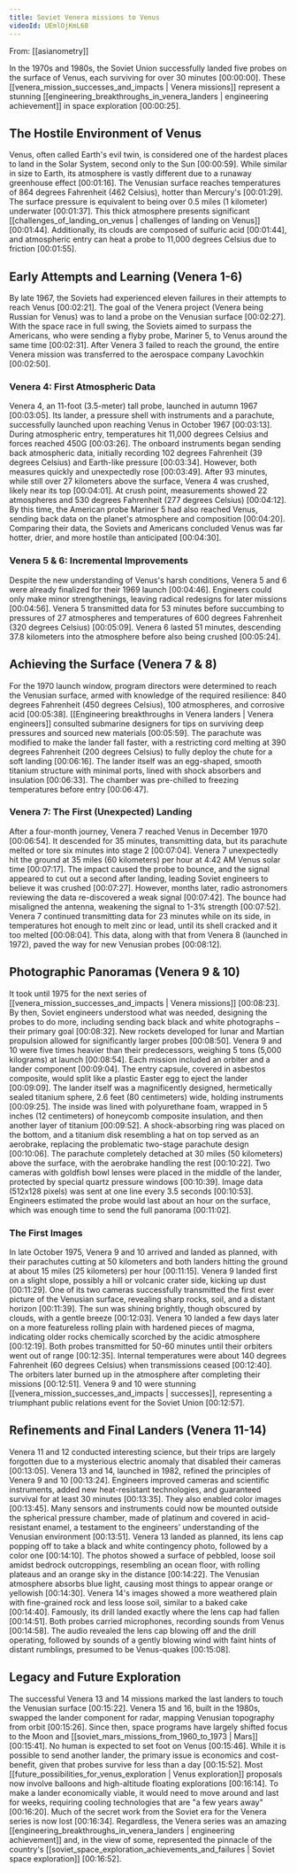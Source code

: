 ```yaml
---
title: Soviet Venera missions to Venus
videoId: UEmlOjKmL68
---
```


From: [[asianometry]] <br/> 

In the 1970s and 1980s, the Soviet Union successfully landed five probes on the surface of Venus, each surviving for over 30 minutes <a class="yt-timestamp" data-t="00:00:00">[00:00:00]</a>. These [[venera_mission_successes_and_impacts | Venera missions]] represent a stunning [[engineering_breakthroughs_in_venera_landers | engineering achievement]] in space exploration <a class="yt-timestamp" data-t="00:00:25">[00:00:25]</a>.

## The Hostile Environment of Venus

Venus, often called Earth's evil twin, is considered one of the hardest places to land in the Solar System, second only to the Sun <a class="yt-timestamp" data-t="00:00:59">[00:00:59]</a>. While similar in size to Earth, its atmosphere is vastly different due to a runaway greenhouse effect <a class="yt-timestamp" data-t="00:01:16">[00:01:16]</a>.
The Venusian surface reaches temperatures of 864 degrees Fahrenheit (462 Celsius), hotter than Mercury's <a class="yt-timestamp" data-t="00:01:29">[00:01:29]</a>. The surface pressure is equivalent to being over 0.5 miles (1 kilometer) underwater <a class="yt-timestamp" data-t="00:01:37">[00:01:37]</a>. This thick atmosphere presents significant [[challenges_of_landing_on_venus | challenges of landing on Venus]] <a class="yt-timestamp" data-t="00:01:44">[00:01:44]</a>. Additionally, its clouds are composed of sulfuric acid <a class="yt-timestamp" data-t="00:01:44">[00:01:44]</a>, and atmospheric entry can heat a probe to 11,000 degrees Celsius due to friction <a class="yt-timestamp" data-t="00:01:55">[00:01:55]</a>.

## Early Attempts and Learning (Venera 1-6)

By late 1967, the Soviets had experienced eleven failures in their attempts to reach Venus <a class="yt-timestamp" data-t="00:02:21">[00:02:21]</a>. The goal of the Venera project (Venera being Russian for Venus) was to land a probe on the Venusian surface <a class="yt-timestamp" data-t="00:02:27">[00:02:27]</a>. With the space race in full swing, the Soviets aimed to surpass the Americans, who were sending a flyby probe, Mariner 5, to Venus around the same time <a class="yt-timestamp" data-t="00:02:31">[00:02:31]</a>. After Venera 3 failed to reach the ground, the entire Venera mission was transferred to the aerospace company Lavochkin <a class="yt-timestamp" data-t="00:02:50">[00:02:50]</a>.

### Venera 4: First Atmospheric Data

Venera 4, an 11-foot (3.5-meter) tall probe, launched in autumn 1967 <a class="yt-timestamp" data-t="00:03:05">[00:03:05]</a>. Its lander, a pressure shell with instruments and a parachute, successfully launched upon reaching Venus in October 1967 <a class="yt-timestamp" data-t="00:03:13">[00:03:13]</a>. During atmospheric entry, temperatures hit 11,000 degrees Celsius and forces reached 450G <a class="yt-timestamp" data-t="00:03:26">[00:03:26]</a>.
The onboard instruments began sending back atmospheric data, initially recording 102 degrees Fahrenheit (39 degrees Celsius) and Earth-like pressure <a class="yt-timestamp" data-t="00:03:34">[00:03:34]</a>. However, both measures quickly and unexpectedly rose <a class="yt-timestamp" data-t="00:03:49">[00:03:49]</a>. After 93 minutes, while still over 27 kilometers above the surface, Venera 4 was crushed, likely near its top <a class="yt-timestamp" data-t="00:04:01">[00:04:01]</a>. At crush point, measurements showed 22 atmospheres and 530 degrees Fahrenheit (277 degrees Celsius) <a class="yt-timestamp" data-t="00:04:12">[00:04:12]</a>.
By this time, the American probe Mariner 5 had also reached Venus, sending back data on the planet's atmosphere and composition <a class="yt-timestamp" data-t="00:04:20">[00:04:20]</a>. Comparing their data, the Soviets and Americans concluded Venus was far hotter, drier, and more hostile than anticipated <a class="yt-timestamp" data-t="00:04:30">[00:04:30]</a>.

### Venera 5 & 6: Incremental Improvements

Despite the new understanding of Venus's harsh conditions, Venera 5 and 6 were already finalized for their 1969 launch <a class="yt-timestamp" data-t="00:04:46">[00:04:46]</a>. Engineers could only make minor strengthenings, leaving radical redesigns for later missions <a class="yt-timestamp" data-t="00:04:56">[00:04:56]</a>.
Venera 5 transmitted data for 53 minutes before succumbing to pressures of 27 atmospheres and temperatures of 600 degrees Fahrenheit (320 degrees Celsius) <a class="yt-timestamp" data-t="00:05:09">[00:05:09]</a>. Venera 6 lasted 51 minutes, descending 37.8 kilometers into the atmosphere before also being crushed <a class="yt-timestamp" data-t="00:05:24">[00:05:24]</a>.

## Achieving the Surface (Venera 7 & 8)

For the 1970 launch window, program directors were determined to reach the Venusian surface, armed with knowledge of the required resilience: 840 degrees Fahrenheit (450 degrees Celsius), 100 atmospheres, and corrosive acid <a class="yt-timestamp" data-t="00:05:38">[00:05:38]</a>.
[[Engineering breakthroughs in Venera landers | Venera engineers]] consulted submarine designers for tips on surviving deep pressures and sourced new materials <a class="yt-timestamp" data-t="00:05:59">[00:05:59]</a>. The parachute was modified to make the lander fall faster, with a restricting cord melting at 390 degrees Fahrenheit (200 degrees Celsius) to fully deploy the chute for a soft landing <a class="yt-timestamp" data-t="00:06:16">[00:06:16]</a>. The lander itself was an egg-shaped, smooth titanium structure with minimal ports, lined with shock absorbers and insulation <a class="yt-timestamp" data-t="00:06:33">[00:06:33]</a>. The chamber was pre-chilled to freezing temperatures before entry <a class="yt-timestamp" data-t="00:06:47">[00:06:47]</a>.

### Venera 7: The First (Unexpected) Landing

After a four-month journey, Venera 7 reached Venus in December 1970 <a class="yt-timestamp" data-t="00:06:54">[00:06:54]</a>. It descended for 35 minutes, transmitting data, but its parachute melted or tore six minutes into stage 2 <a class="yt-timestamp" data-t="00:07:04">[00:07:04]</a>. Venera 7 unexpectedly hit the ground at 35 miles (60 kilometers) per hour at 4:42 AM Venus solar time <a class="yt-timestamp" data-t="00:07:17">[00:07:17]</a>. The impact caused the probe to bounce, and the signal appeared to cut out a second after landing, leading Soviet engineers to believe it was crushed <a class="yt-timestamp" data-t="00:07:27">[00:07:27]</a>.
However, months later, radio astronomers reviewing the data re-discovered a weak signal <a class="yt-timestamp" data-t="00:07:42">[00:07:42]</a>. The bounce had misaligned the antenna, weakening the signal to 1-3% strength <a class="yt-timestamp" data-t="00:07:52">[00:07:52]</a>. Venera 7 continued transmitting data for 23 minutes while on its side, in temperatures hot enough to melt zinc or lead, until its shell cracked and it too melted <a class="yt-timestamp" data-t="00:08:04">[00:08:04]</a>. This data, along with that from Venera 8 (launched in 1972), paved the way for new Venusian probes <a class="yt-timestamp" data-t="00:08:12">[00:08:12]</a>.

## Photographic Panoramas (Venera 9 & 10)

It took until 1975 for the next series of [[venera_mission_successes_and_impacts | Venera missions]] <a class="yt-timestamp" data-t="00:08:23">[00:08:23]</a>. By then, Soviet engineers understood what was needed, designing the probes to do more, including sending back black and white photographs – their primary goal <a class="yt-timestamp" data-t="00:08:32">[00:08:32]</a>.
New rockets developed for lunar and Martian propulsion allowed for significantly larger probes <a class="yt-timestamp" data-t="00:08:50">[00:08:50]</a>. Venera 9 and 10 were five times heavier than their predecessors, weighing 5 tons (5,000 kilograms) at launch <a class="yt-timestamp" data-t="00:08:54">[00:08:54]</a>.
Each mission included an orbiter and a lander component <a class="yt-timestamp" data-t="00:09:04">[00:09:04]</a>. The entry capsule, covered in asbestos composite, would split like a plastic Easter egg to eject the lander <a class="yt-timestamp" data-t="00:09:09">[00:09:09]</a>. The lander itself was a magnificently designed, hermetically sealed titanium sphere, 2.6 feet (80 centimeters) wide, holding instruments <a class="yt-timestamp" data-t="00:09:25">[00:09:25]</a>. The inside was lined with polyurethane foam, wrapped in 5 inches (12 centimeters) of honeycomb composite insulation, and then another layer of titanium <a class="yt-timestamp" data-t="00:09:52">[00:09:52]</a>.
A shock-absorbing ring was placed on the bottom, and a titanium disk resembling a hat on top served as an aerobrake, replacing the problematic two-stage parachute design <a class="yt-timestamp" data-t="00:10:06">[00:10:06]</a>. The parachute completely detached at 30 miles (50 kilometers) above the surface, with the aerobrake handling the rest <a class="yt-timestamp" data-t="00:10:22">[00:10:22]</a>.
Two cameras with goldfish bowl lenses were placed in the middle of the lander, protected by special quartz pressure windows <a class="yt-timestamp" data-t="00:10:39">[00:10:39]</a>. Image data (512x128 pixels) was sent at one line every 3.5 seconds <a class="yt-timestamp" data-t="00:10:53">[00:10:53]</a>. Engineers estimated the probe would last about an hour on the surface, which was enough time to send the full panorama <a class="yt-timestamp" data-t="00:11:02">[00:11:02]</a>.

### The First Images

In late October 1975, Venera 9 and 10 arrived and landed as planned, with their parachutes cutting at 50 kilometers and both landers hitting the ground at about 15 miles (25 kilometers) per hour <a class="yt-timestamp" data-t="00:11:15">[00:11:15]</a>.
Venera 9 landed first on a slight slope, possibly a hill or volcanic crater side, kicking up dust <a class="yt-timestamp" data-t="00:11:29">[00:11:29]</a>. One of its two cameras successfully transmitted the first ever picture of the Venusian surface, revealing sharp rocks, soil, and a distant horizon <a class="yt-timestamp" data-t="00:11:39">[00:11:39]</a>. The sun was shining brightly, though obscured by clouds, with a gentle breeze <a class="yt-timestamp" data-t="00:12:03">[00:12:03]</a>.
Venera 10 landed a few days later on a more featureless rolling plain with hardened pieces of magma, indicating older rocks chemically scorched by the acidic atmosphere <a class="yt-timestamp" data-t="00:12:19">[00:12:19]</a>. Both probes transmitted for 50-60 minutes until their orbiters went out of range <a class="yt-timestamp" data-t="00:12:35">[00:12:35]</a>. Internal temperatures were about 140 degrees Fahrenheit (60 degrees Celsius) when transmissions ceased <a class="yt-timestamp" data-t="00:12:40">[00:12:40]</a>. The orbiters later burned up in the atmosphere after completing their missions <a class="yt-timestamp" data-t="00:12:51">[00:12:51]</a>.
Venera 9 and 10 were stunning [[venera_mission_successes_and_impacts | successes]], representing a triumphant public relations event for the Soviet Union <a class="yt-timestamp" data-t="00:12:57">[00:12:57]</a>.

## Refinements and Final Landers (Venera 11-14)

Venera 11 and 12 conducted interesting science, but their trips are largely forgotten due to a mysterious electric anomaly that disabled their cameras <a class="yt-timestamp" data-t="00:13:05">[00:13:05]</a>.
Venera 13 and 14, launched in 1982, refined the principles of Venera 9 and 10 <a class="yt-timestamp" data-t="00:13:24">[00:13:24]</a>. Engineers improved cameras and scientific instruments, added new heat-resistant technologies, and guaranteed survival for at least 30 minutes <a class="yt-timestamp" data-t="00:13:35">[00:13:35]</a>. They also enabled color images <a class="yt-timestamp" data-t="00:13:45">[00:13:45]</a>.
Many sensors and instruments could now be mounted outside the spherical pressure chamber, made of platinum and covered in acid-resistant enamel, a testament to the engineers' understanding of the Venusian environment <a class="yt-timestamp" data-t="00:13:51">[00:13:51]</a>.
Venera 13 landed as planned, its lens cap popping off to take a black and white contingency photo, followed by a color one <a class="yt-timestamp" data-t="00:14:10">[00:14:10]</a>. The photos showed a surface of pebbled, loose soil amidst bedrock outcroppings, resembling an ocean floor, with rolling plateaus and an orange sky in the distance <a class="yt-timestamp" data-t="00:14:22">[00:14:22]</a>. The Venusian atmosphere absorbs blue light, causing most things to appear orange or yellowish <a class="yt-timestamp" data-t="00:14:30">[00:14:30]</a>.
Venera 14's images showed a more weathered plain with fine-grained rock and less loose soil, similar to a baked cake <a class="yt-timestamp" data-t="00:14:40">[00:14:40]</a>. Famously, its drill landed exactly where the lens cap had fallen <a class="yt-timestamp" data-t="00:14:51">[00:14:51]</a>.
Both probes carried microphones, recording sounds from Venus <a class="yt-timestamp" data-t="00:14:58">[00:14:58]</a>. The audio revealed the lens cap blowing off and the drill operating, followed by sounds of a gently blowing wind with faint hints of distant rumblings, presumed to be Venus-quakes <a class="yt-timestamp" data-t="00:15:08">[00:15:08]</a>.

## Legacy and Future Exploration

The successful Venera 13 and 14 missions marked the last landers to touch the Venusian surface <a class="yt-timestamp" data-t="00:15:22">[00:15:22]</a>. Venera 15 and 16, built in the 1980s, swapped the lander component for radar, mapping Venusian topography from orbit <a class="yt-timestamp" data-t="00:15:26">[00:15:26]</a>.
Since then, space programs have largely shifted focus to the Moon and [[soviet_mars_missions_from_1960_to_1973 | Mars]] <a class="yt-timestamp" data-t="00:15:41">[00:15:41]</a>. No human is expected to set foot on Venus <a class="yt-timestamp" data-t="00:15:46">[00:15:46]</a>. While it is possible to send another lander, the primary issue is economics and cost-benefit, given that probes survive for less than a day <a class="yt-timestamp" data-t="00:15:52">[00:15:52]</a>. Most [[future_possibilities_for_venus_exploration | Venus exploration]] proposals now involve balloons and high-altitude floating explorations <a class="yt-timestamp" data-t="00:16:14">[00:16:14]</a>. To make a lander economically viable, it would need to move around and last for weeks, requiring cooling technologies that are "a few years away" <a class="yt-timestamp" data-t="00:16:20">[00:16:20]</a>.
Much of the secret work from the Soviet era for the Venera series is now lost <a class="yt-timestamp" data-t="00:16:34">[00:16:34]</a>.
Regardless, the Venera series was an amazing [[engineering_breakthroughs_in_venera_landers | engineering achievement]] and, in the view of some, represented the pinnacle of the country's [[soviet_space_exploration_achievements_and_failures | Soviet space exploration]] <a class="yt-timestamp" data-t="00:16:52">[00:16:52]</a>.